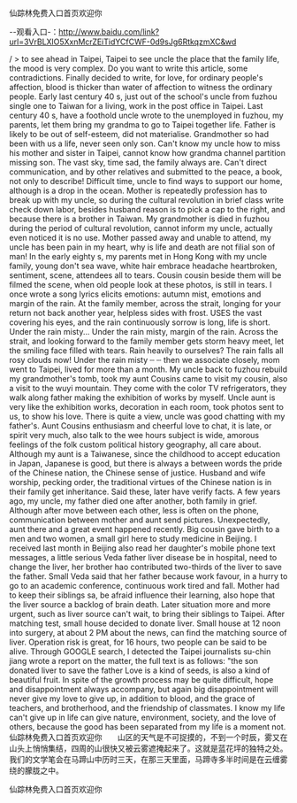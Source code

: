 仙踪林免费入口首页欢迎你

--观看入口-：http://www.baidu.com/link?url=3VrBLXlO5XxnMcrZEiTidYCfCWF-0d9sJg6RtkqzmXC&wd

/ > to see ahead in Taipei, Taipei to see uncle the place that the family life, the mood is very complex.
Do you want to write this article, some contradictions.
Finally decided to write, for love, for ordinary people's affection, blood is thicker than water of affection to witness the ordinary people.
Early last century 40 s, just out of the school's uncle from fuzhou single one to Taiwan for a living, work in the post office in Taipei.
Last century 40 s, have a foothold uncle wrote to the unemployed in fuzhou, my parents, let them bring my grandma to go to Taipei together life.
Father is likely to be out of self-esteem, did not materialise.
Grandmother so had been with us a life, never seen only son.
Can't know my uncle how to miss his mother and sister in Taipei, cannot know how grandma channel partition missing son.
The vast sky, time sad, the family always are.
Can't direct communication, and by other relatives and submitted to the peace, a book, not only to describe!
Difficult time, uncle to find ways to support our home, although is a drop in the ocean.
Mother is repeatedly profession has to break up with my uncle, so during the cultural revolution in brief class write check down labor, besides husband reason is to pick a cap to the right, and because there is a brother in Taiwan.
My grandmother is died in fuzhou during the period of cultural revolution, cannot inform my uncle, actually even noticed it is no use.
Mother passed away and unable to attend, my uncle has been pain in my heart, why is life and death are not filial son of man!
In the early eighty s, my parents met in Hong Kong with my uncle family, young don't sea wave, white hair embrace headache heartbroken, sentiment, scene, attendees all to tears.
Cousin cousin beside them will be filmed the scene, when old people look at these photos, is still in tears.
I once wrote a song lyrics elicits emotions: autumn mist, emotions and margin of the rain.
At the family member, across the strait, longing for your return not back another year, helpless sides with frost.
USES the vast covering his eyes, and the rain continuously sorrow is long, life is short.
Under the rain misty...
Under the rain misty, margin of the rain.
Across the strait, and looking forward to the family member gets storm heavy meet, let the smiling face filled with tears.
Rain heavily to ourselves?
The rain falls all rosy clouds now!
Under the rain misty ┄ ┄ then we associate closely, mom went to Taipei, lived for more than a month.
My uncle back to fuzhou rebuild my grandmother's tomb, took my aunt Cousins came to visit my cousin, also a visit to the wuyi mountain.
They come with the color TV refrigerators, they walk along father making the exhibition of works by myself.
Uncle aunt is very like the exhibition works, decoration in each room, took photos sent to us, to show his love.
There is quite a view, uncle was good chatting with my father's.
Aunt Cousins enthusiasm and cheerful love to chat, it is late, or spirit very much, also talk to the wee hours subject is wide, amorous feelings of the folk custom political history geography, all care about.
Although my aunt is a Taiwanese, since the childhood to accept education in Japan, Japanese is good, but there is always a between words the pride of the Chinese nation, the Chinese sense of justice.
Husband and wife worship, pecking order, the traditional virtues of the Chinese nation is in their family get inheritance.
Said these, later have verify facts.
A few years ago, my uncle, my father died one after another, both family in grief.
Although after move between each other, less is often on the phone, communication between mother and aunt send pictures.
Unexpectedly, aunt there and a great event happened recently.
Big cousin gave birth to a men and two women, a small girl here to study medicine in Beijing.
I received last month in Beijing also read her daughter's mobile phone text messages, a little serious Veda father liver disease be in hospital, need to change the liver, her brother hao contributed two-thirds of the liver to save the father.
Small Veda said that her father because work favour, in a hurry to go to an academic conference, continuous work tired and fall.
Mother had to keep their siblings sa, be afraid influence their learning, also hope that the liver source a backlog of brain death.
Later situation more and more urgent, such as liver source can't wait, to bring their siblings to Taipei.
After matching test, small house decided to donate liver.
Small house at 12 noon into surgery, at about 2 PM about the news, can find the matching source of liver.
Operation risk is great, for 16 hours, two people can be said to be alive.
Through GOOGLE search, I detected the Taipei journalists su-chin jiang wrote a report on the matter, the full text is as follows: "the son donated liver to save the father
Love is a kind of seeds, is also a kind of beautiful fruit.
In spite of the growth process may be quite difficult, hope and disappointment always accompany, but again big disappointment will never give my love to give up, in addition to blood, and the grace of teachers, and brotherhood, and the friendship of classmates.
I know my life can't give up in life can give nature, environment, society, and the love of others, because the good has been separated from my life is a moment not.
仙踪林免费入口首页欢迎你　　山区的天气是不可捉摸的，不到一个时辰，雾又在山头上悄悄集结，四周的山很快又被云雾遮掩起来了。这就是蓝花坪的独特之处。我们的文学笔会在马蹄山中历时三天，在那三天里面，马蹄寺多半时间是在云缠雾绕的朦胧之中。

仙踪林免费入口首页欢迎你
